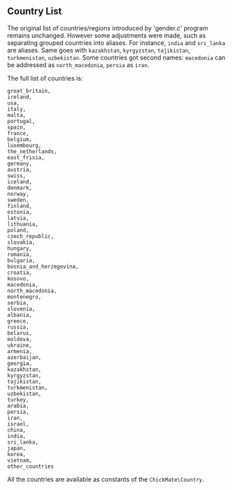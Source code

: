 ## Country List

The original list of countries/regions introduced by 'gender.c' program remains unchanged. 
However some adjustments were made, such as separating grouped countries into aliases. 
For instance, `india` and `sri_lanka` are aliases. Same goes with `kazakhstan`, `kyrgyzstan`, `tajikistan`, `turkmenistan`, `uzbekistan`.
Some countries got second names: `macedonia` can be addressed as `north_macedonia`, `persia` as `iran`.

The full list of countries is:

```
great_britain,
ireland,
usa,
italy,
malta,
portugal,
spain,
france,
belgium,
luxembourg,
the_netherlands,
east_frisia,
germany,
austria,
swiss,
iceland,
denmark,
norway,
sweden,
finland,
estonia,
latvia,
lithuania,
poland,
czech_republic,
slovakia,
hungary,
romania,
bulgaria,
bosnia_and_herzegovina,
croatia,
kosovo,
macedonia,
north_macedonia,
montenegro,
serbia,
slovenia,
albania,
greece,
russia,
belarus,
moldova,
ukraine,
armenia,
azerbaijan,
georgia,
kazakhstan,
kyrgyzstan,
tajikistan,
turkmenistan,
uzbekistan,
turkey,
arabia,
persia,
iran,
israel,
china,
india,
sri_lanka,
japan,
korea,
vietnam,
other_countries
```

All the countries are available as constants of the `ChickMate\Country`. 
